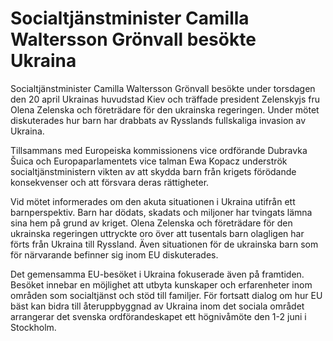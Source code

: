 # Socialtjänstminister Camilla Waltersson Grönvall besökte Ukraina

Socialtjänstminister Camilla Waltersson Grönvall besökte under torsdagen den 20 april Ukrainas huvudstad Kiev och träffade president Zelenskyjs fru Olena Zelenska och företrädare för den ukrainska regeringen. Under mötet diskuterades hur barn har drabbats av Rysslands fullskaliga invasion av Ukraina.

Tillsammans med Europeiska kommissionens vice ordförande Dubravka Šuica och Europaparlamentets vice talman Ewa Kopacz underströk socialtjänstministern vikten av att skydda barn från krigets förödande konsekvenser och att försvara deras rättigheter.

Vid mötet informerades om den akuta situationen i Ukraina utifrån ett barnperspektiv. Barn har dödats, skadats och miljoner har tvingats lämna sina hem på grund av kriget. Olena Zelenska och företrädare för den ukrainska regeringen uttryckte oro över att tusentals barn olagligen har förts från Ukraina till Ryssland. Även situationen för de ukrainska barn som för närvarande befinner sig inom EU diskuterades.

Det gemensamma EU-besöket i Ukraina fokuserade även på framtiden. Besöket innebar en möjlighet att utbyta kunskaper och erfarenheter inom områden som socialtjänst och stöd till familjer. För fortsatt dialog om hur EU bäst kan bidra till återuppbyggnad av Ukraina inom det sociala området arrangerar det svenska ordförandeskapet ett högnivåmöte den 1-2 juni i Stockholm.
